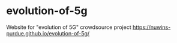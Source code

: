 # evolution-of-5g
Website for "evolution of 5G" crowdsource project
https://nuwins-purdue.github.io/evolution-of-5g/
